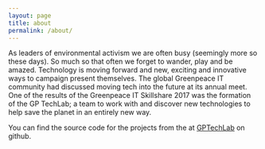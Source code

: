 ```yaml
---
layout: page
title: about
permalink: /about/
---
```


As leaders of environmental activism we are often busy (seemingly more so these days). So much so that often we forget to wander, play and be amazed. Technology is moving forward and new, exciting and innovative ways to campaign present themselves. The global Greenpeace IT community had discussed moving tech into the future at its annual meet. One of the results of the Greenpeace IT Skillshare 2017 was the formation of the GP TechLab; a team to work with and discover new technologies to help save the planet in an entirely new way.

You can find the source code for the projects from the <TL> at [GPTechLab][1] on github.

[1]: https://github.com/gptechlab

